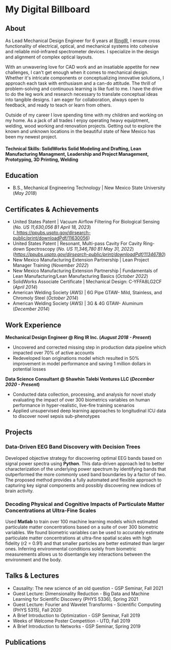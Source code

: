 # My Digital Billboard

## About
As Lead Mechanical Design Engineer for 6 years at [RingIR](https://ring-ir.com/), I ensure cross functionality of electrical, optical, and mechanical systems into cohesive and reliable mid-infrared spectrometer devices. I specialize in the design and alignment of complex optical layouts.

With an unwavering love for CAD work and an insatiable appetite for new challenges, I can't get enough when it comes to mechanical design. Whether it's intricate components or conceptualizing innovative solutions, I approach each task with enthusiasm and a can-do attitude. The thrill of problem-solving and continuous learning is like fuel to me. I have the drive to do the leg work and research necessary to translate conceptual ideas into tangible designs. I am eager for collaboration, always open to feedback, and ready to teach or learn from others. 

Outside of my career I love spending time with my children and working on my home. As a jack of all trades I enjoy operating heavy equiptment, welding, wood working and renovation projects. Getting out to explore the known and unknown locations in the beautiful state of New Mexico has been my newest project. 

#### Technical Skills: SolidWorks Solid Modeling and Drafting, Lean Manufacturing Managment, Leadership and Project Management, Prototyping, 3D Printing, Welding

## Education	
- B.S., Mechanical Engineering Technology | New Mexico State University (_May 2018_)

## Certificates & Achievements	
- United States Patent | Vacuum Airflow Filtering For Biological Sensing (_No. US 11,630,056 B1 April 18, 2023_) (_https://ppubs.uspto.gov/dirsearch-public/print/downloadPdf/11630056)
- United States Patent | Resonant, Multi-pass Cavity For Cavity Ring-down Spectroscopy (_No. US 11,346,780 B1 May 31, 2022_) (_https://ppubs.uspto.gov/dirsearch-public/print/downloadPdf/11346780_)
- New Mexico Manufacturing Extension Partnership | Lean Project Manager Training (_November 2022_)
- New Mexico Manufacturing Extension Partnership | Fundamentals of Lean Manufacturing/Lean Manufacturing Basics (_October 2022_)
- SolidWorks Associate Certificate | Mechanical Design: C-YFFA8LG2CF (_April 2014_)
- American Welding Society (AWS) | 6G Pipe GTAW- Mild, Stainless, and Chromoly Steel (_October 2014_)
- American Welding Society (AWS) | 3G & 4G GTAW- Aluminum (_December 2014_)


## Work Experience
**Mechanical Design Engineer @ Ring IR Inc. (_August 2018 - Present_)**
- Uncovered and corrected missing step in production data pipeline which impacted over 70% of active accounts
- Redeveloped loan originations model which resulted in 50% improvement in model performance and saving 1 million dollars in potential losses

**Data Science Consultant @ Shawhin Talebi Ventures LLC (_December 2020 - Present_)**
- Conducted data collection, processing, and analysis for novel study evaluating the impact of over 300 biometrics variables on human performance in hyper-realistic, live-fire training scenarios
- Applied unsupervised deep learning approaches to longitudinal ICU data to discover novel sepsis sub-phenotypes

## Projects
### Data-Driven EEG Band Discovery with Decision Trees


Developed objective strategy for discovering optimal EEG bands based on signal power spectra using **Python**. This data-driven approach led to better characterization of the underlying power spectrum by identifying bands that outperformed the more commonly used band boundaries by a factor of two. The proposed method provides a fully automated and flexible approach to capturing key signal components and possibly discovering new indices of brain activity.



### Decoding Physical and Cognitive Impacts of Particulate Matter Concentrations at Ultra-Fine Scales


Used **Matlab** to train over 100 machine learning models which estimated particulate matter concentrations based on a suite of over 300 biometric variables. We found biometric variables can be used to accurately estimate particulate matter concentrations at ultra-fine spatial scales with high fidelity (r2 = 0.91) and that smaller particles are better estimated than larger ones. Inferring environmental conditions solely from biometric measurements allows us to disentangle key interactions between the environment and the body.



## Talks & Lectures
- Causality: The new science of an old question - GSP Seminar, Fall 2021
- Guest Lecture: Dimensionality Reduction - Big Data and Machine Learning for Scientific Discovery (PHYS 5336), Spring 2021
- Guest Lecture: Fourier and Wavelet Transforms - Scientific Computing (PHYS 5315), Fall 2020
- A Brief Introduction to Optimization - GSP Seminar, Fall 2019
- Weeks of Welcome Poster Competition - UTD, Fall 2019
- A Brief Introduction to Networks - GSP Seminar, Spring 2019



## Publications

